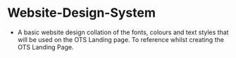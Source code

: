 # Website-Design-System

- A basic website design collation of the fonts, colours and text styles that will be used on the OTS Landing page. To reference whilst creating the
OTS Landing Page.

